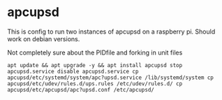 # apcupsd

This is config to run two instances of apcupsd on a raspberry pi. Should work on debian versions.

Not completely sure about the PIDfile and forking in unit files


`apt update && apt upgrade -y && apt install apcupsd
stop apcupsd.service
disable apcupsd.service
cp apcupsd/etc/systemd/system/apc?upsd.service /lib/systemd/system
cp apcupsd/etc/udev/rules.d/ups.rules /etc/udev/rules.d/
cp apcupsd/etc/apcupsd/apc?upsd.conf /etc/apcupsd/
`
